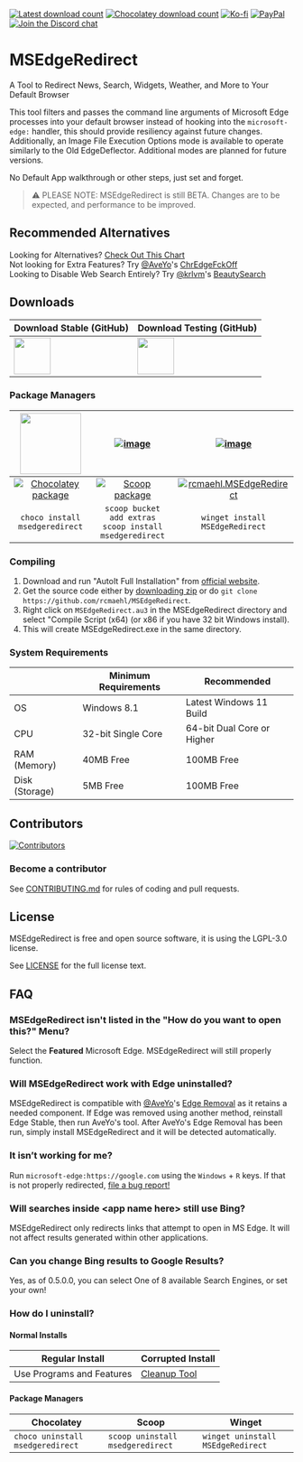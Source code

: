 [![Latest download count](https://img.shields.io/github/downloads/rcmaehl/MSEdgeRedirect/latest/total)](https://github.com/rcmaehl/MSEdgeRedirect/releases/latest/)
[![Chocolatey download count](https://img.shields.io/chocolatey/dt/msedgeredirect?label=Chocolatey+downloads)](https://chocolatey.org/packages/msedgeredirect)
[![Ko-fi](https://img.shields.io/badge/Support%20me%20on-Ko--fi-FF5E5B.svg?logo=ko-fi)](https://ko-fi.com/rcmaehl)
[![PayPal](https://img.shields.io/badge/Donate%20on-PayPal-00457C.svg?logo=paypal)](https://paypal.me/rhsky)
[![Join the Discord chat](https://img.shields.io/discord/728710400367001650?logo=discord)](https://discord.gg/uBnBcBx)

# MSEdgeRedirect
A Tool to Redirect News, Search, Widgets, Weather, and More to Your Default Browser

This tool filters and passes the command line arguments of Microsoft Edge processes into your default browser instead of hooking into the `microsoft-edge:` handler, this should provide resiliency against future changes. Additionally, an Image File Execution Options mode is available to operate similarly to the Old EdgeDeflector. Additional modes are planned for future versions.

No Default App walkthrough or other steps, just set and forget.

> :warning: PLEASE NOTE: MSEdgeRedirect is still BETA. Changes are to be expected, and performance to be improved.

## Recommended Alternatives

Looking for Alternatives? [Check Out This Chart](https://github.com/rcmaehl/MSEdgeRedirect/wiki/Alternative-Apps-Comparison-Chart)\
Not looking for Extra Features? Try [@AveYo](https://github.com/AveYo)'s [ChrEdgeFckOff](https://github.com/AveYo/fox/blob/main/ChrEdgeFkOff.cmd)\
Looking to Disable Web Search Entirely? Try [@krlvm](https://github.com/krlvm)'s [BeautySearch](https://github.com/krlvm/BeautySearch)

## Downloads

Download Stable (GitHub)|Download Testing (GitHub)
----|----
<a href="https://github.com/rcmaehl/MSEdgeRedirect/releases/latest/download/MSEdgeRedirect.exe"><img src="https://img.shields.io/github/v/release/rcmaehl/msedgeredirect?display_name=tag&style=for-the-badge" height="65px" /></a>|<a href="https://nightly.link/rcmaehl/MSEdgeRedirect/workflows/MSER/0.8.0.0-dev/mser.zip"><img src="https://img.shields.io/github/actions/workflow/status/rcmaehl/MSEdgeRedirect/MSER.yml?branch=0.8.0.0-dev&style=for-the-badge" height="65px" /></a>

### Package Managers

|<a href="https://community.chocolatey.org/packages/msedgeredirect/"><img src="https://user-images.githubusercontent.com/716581/159197666-761d9b5e-18f6-427c-bae7-2cc6bd348b9a.png" height="108px" /></a>|[![image](https://user-images.githubusercontent.com/716581/185218464-f84115df-fe0e-454c-9147-4da089273faf.png)](https://scoop.sh/#/apps?q=msedgeredirect&s=0&d=1&o=true)|[![image](https://user-images.githubusercontent.com/716581/159123573-58e5ccba-5c82-46ec-adcc-08b897284a6d.png)](https://github.com/microsoft/winget-pkgs/tree/master/manifests/r/rcmaehl/MSEdgeRedirect)|
|:----:|:----:|:----:|
|[![Chocolatey package](https://repology.org/badge/version-for-repo/chocolatey/msedgeredirect.svg)](https://repology.org/project/msedgeredirect/versions)|[![Scoop package](https://repology.org/badge/version-for-repo/scoop/msedgeredirect.svg)](https://repology.org/project/msedgeredirect/versions)|<!-- WINGET_PKG_START -->[![rcmaehl.MSEdgeRedirect](https://img.shields.io/badge/Winget%20package-0.7.5.3-brightgreen?style=flat&labelColor=gray)](https://github.com/microsoft/winget-pkgs/tree/master/manifests/r/rcmaehl/MSEdgeRedirect)<!-- WINGET_PKG_END -->|
|`choco install msedgeredirect`|`scoop bucket add extras`<br/>`scoop install msedgeredirect`|`winget install MSEdgeRedirect`|

### Compiling

1. Download and run "AutoIt Full Installation" from [official website](https://www.autoitscript.com/site/autoit/downloads). 
1. Get the source code either by [downloading zip](https://github.com/rcmaehl/MSEdgeRedirect/archive/main.zip) or do `git clone https://github.com/rcmaehl/MSEdgeRedirect`.
1. Right click on `MSEdgeRedirect.au3` in the MSEdgeRedirect directory and select "Compile Script (x64) (or x86 if you have 32 bit Windows install).
1. This will create MSEdgeRedirect.exe in the same directory.

### System Requirements
 |Minimum Requirements|Recommended
----|----|----
OS|Windows 8.1|Latest Windows 11 Build
CPU|32-bit Single Core|64-bit Dual Core or Higher
RAM (Memory)|40MB Free|100MB Free
Disk (Storage)|5MB Free|100MB Free

## Contributors

[![Contributors](https://contrib.rocks/image?repo=rcmaehl/MSEdgeRedirect)](https://github.com/rcmaehl/MSEdgeRedirect/graphs/contributors)

### Become a contributor

See [CONTRIBUTING.md](CONTRIBUTING.md) for rules of coding and pull requests.

## License

MSEdgeRedirect is free and open source software, it is using the LGPL-3.0 license.

See [LICENSE](LICENSE) for the full license text.

## FAQ

### MSEdgeRedirect isn't listed in the "How do you want to open this?" Menu?

Select the **Featured** Microsoft Edge. MSEdgeRedirect will still properly function.

### Will MSEdgeRedirect work with Edge uninstalled?

MSEdgeRedirect is compatible with [@AveYo](https://github.com/AveYo)'s [Edge Removal](https://github.com/AveYo/fox/blob/main/Edge_Removal.bat) as it retains a needed component. If Edge was removed using another method, reinstall Edge Stable, then run AveYo's tool. After AveYo's Edge Removal has been run, simply install MSEdgeRedirect and it will be detected automatically.

### It isn’t working for me?

Run `microsoft-edge:https://google.com` using the `Windows` + `R` keys. If that is not properly redirected, [file a bug report!](https://github.com/rcmaehl/MSEdgeRedirect/issues/new?assignees=&labels=&template=bug_report.md&title=)

### Will searches inside \<app name here\> still use Bing?

MSEdgeRedirect only redirects links that attempt to open in MS Edge. It will not affect results generated within other applications.

### Can you change Bing results to Google Results?

Yes, as of 0.5.0.0, you can select One of 8 available Search Engines, or set your own!
  
### How do I uninstall?

#### Normal Installs
Regular Install|Corrupted Install
----|----
Use Programs and Features|[Cleanup Tool](https://raw.githubusercontent.com/rcmaehl/MSEdgeRedirect/main/Assets/Cleanup%20Tool.ps1)

#### Package Managers
Chocolatey|Scoop|Winget
----|----|----
`choco uninstall msedgeredirect`|`scoop uninstall msedgeredirect`|`winget uninstall MSEdgeRedirect`
